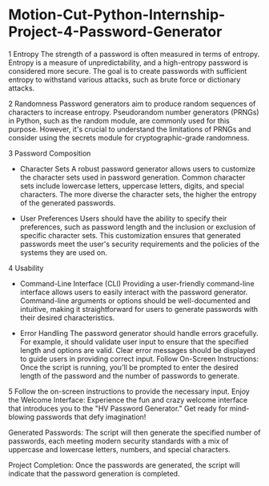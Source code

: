 # Motion-Cut-Python-Internship-Project-4-Password-Generator

1 Entropy
The strength of a password is often measured in terms of entropy. Entropy is a measure of unpredictability, and a high-entropy password is considered more secure. The goal is to create passwords with sufficient entropy to withstand various attacks, such as brute force or dictionary attacks.

2 Randomness
Password generators aim to produce random sequences of characters to increase entropy. Pseudorandom number generators (PRNGs) in Python, such as the random module, are commonly used for this purpose. However, it's crucial to understand the limitations of PRNGs and consider using the secrets module for cryptographic-grade randomness.

3 Password Composition
* Character Sets
A robust password generator allows users to customize the character sets used in password generation. Common character sets include lowercase letters, uppercase letters, digits, and special characters. The more diverse the character sets, the higher the entropy of the generated passwords.

* User Preferences
Users should have the ability to specify their preferences, such as password length and the inclusion or exclusion of specific character sets. This customization ensures that generated passwords meet the user's security requirements and the policies of the systems they are used on.

4 Usability
* Command-Line Interface (CLI)
Providing a user-friendly command-line interface allows users to easily interact with the password generator. Command-line arguments or options should be well-documented and intuitive, making it straightforward for users to generate passwords with their desired characteristics.

* Error Handling
The password generator should handle errors gracefully. For example, it should validate user input to ensure that the specified length and options are valid. Clear error messages should be displayed to guide users in providing correct input.
Follow On-Screen Instructions:
Once the script is running, you'll be prompted to enter the desired length of the password and the number of passwords to generate.

5 Follow the on-screen instructions to provide the necessary input.
Enjoy the Welcome Interface:
Experience the fun and crazy welcome interface that introduces you to the "HV Password Generator." Get ready for mind-blowing passwords that defy imagination!

Generated Passwords:
The script will then generate the specified number of passwords, each meeting modern security standards with a mix of uppercase and lowercase letters, numbers, and special characters.

Project Completion:
Once the passwords are generated, the script will indicate that the password generation is completed.

